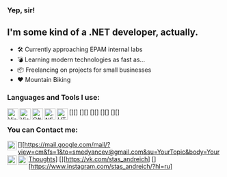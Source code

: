 ### Yep, sir!

## I'm some kind of a .NET developer, actually.
- 🛠 Currently approaching EPAM internal labs
- 💣 Learning modern technologies as fast as...
- 📦 Freelancing on projects for small businesses
- ❤️ Mountain Biking 

### Languages and Tools I use:

[<img align="left" alt="Visual Studio 2019" width="26px" src="https://cdn.jsdelivr.net/npm/simple-icons@4.5.0/icons/visualstudio.svg" />][]
[<img align="left" alt="Visual Studio Code" width="26px" src="https://cdn.jsdelivr.net/npm/simple-icons@4.5.0/icons/visualstudiocode.svg" />][]
[<img align="left" alt="C#" width="26px" src="https://cdn.jsdelivr.net/npm/simple-icons@4.5.0/icons/csharp.svg" />][]
[<img align="left" alt=".NET" width="26px" src="https://cdn.jsdelivr.net/npm/simple-icons@4.5.0/icons/dot-net.svg" />][]
[<img align="left" alt="HTML5" width="26px" src="https://cdn.jsdelivr.net/npm/simple-icons@4.5.0/icons/html5.svg" />][]

### You can Contact me:

[<img align="left" alt="smedyancev@gmail.com | Google Mail" width="22px" src="https://cdn.jsdelivr.net/npm/simple-icons@3.13.0/icons/gmail.svg" />][https://mail.google.com/mail/?view=cm&fs=1&to=smedyancev@gmail.com&su=YourTopic&body=YourThoughts]
[<img align="left" alt="stas_andreich | VK" width="22px" src="https://cdn.jsdelivr.net/npm/simple-icons@3.13.0/icons/vk.svg" />][https://vk.com/stas_andreich]
[<img align="left" alt="stas_andreich | Instagram" width="22px" src="https://cdn.jsdelivr.net/npm/simple-icons@v3/icons/instagram.svg" />][https://www.instagram.com/stas_andreich/?hl=ru]